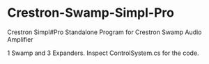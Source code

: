 # Crestron-Swamp-Simpl-Pro
Crestron Simpl#Pro Standalone Program for Crestron Swamp Audio Amplifier

1 Swamp and 3 Expanders. Inspect ControlSystem.cs for the code.
